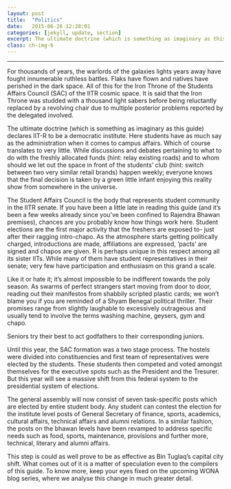 ```yaml
---
layout: post
title:  "Politics"
date:   2015-06-26 12:28:01
categories: [jekyll, update, section]
excerpt: The ultimate doctrine (which is something as imaginary as this guide) declares IIT-R to be a democratic institute. 
class: ch-img-6
--- 	
```

--------------------------------

For thousands of years, the warlords of the galaxies lights years away have fought innumerable ruthless battles. Flaks have flown and natives have perished in the dark space. All of this for the Iron Throne of the Students Affairs Council (SAC) of the IITR cosmic space. It is said that the Iron 
Throne was studded with a thousand light sabers before being reluctantly replaced by a revolving chair due to multiple posterior problems reported by the delegated involved.   

The ultimate doctrine (which is something as imaginary as this guide) declares IIT-R to be a democratic institute. Here students have as much say as the administration when it comes to campus affairs. Which of course translates to very little. While discussions and debates pertaining to what to do with the freshly allocated funds (hint: relay existing roads) and to whom should we let out the space in front of the students’ club (hint: switch between two very similar retail brands) happen weekly; everyone knows that the final decision is taken by a green little infant enjoying this reality show from somewhere in the universe.

The Student Affairs Council is the body that represents student community in the IITR senate. If 
you have been a little late in reading this guide (and it’s been a few weeks already since you’ve 
been confined to Rajendra Bhawan premises), chances are you probably know how things work 
here. Student elections are the first major activity that the freshers are exposed to- just after 
their ragging intro-chapo. As the atmosphere starts getting politically charged, introductions 
are made, affiliations are expressed, ‘pacts’ are signed and  chapos are given. R is perhaps 
unique in this respect among all its sister IITs. While many of them have student 
representatives in their senate; very few have participation and enthusiasm on this grand a 
scale.

Like it or hate it; it’s almost impossible to be indifferent towards the poly season. As swarms of 
perfect strangers start moving from door to door, reading out their manifestos from shabbily 
scripted plastic cards; we won’t blame you if you are reminded of a Shyam Benegal political 
thriller. Their promises range from slightly laughable to excessively outrageous and usually tend 
to involve the terms washing machine, geysers, gym and chapo.

Seniors try their best to act godfathers to their corresponding juniors.

Until this year, the SAC formation was a two stage process. The hostels were divided into 
constituencies and first team of representatives were elected by the students. These students 
then competed and voted amongst themselves for the executive spots such as the President 
and the Tresurer. But this year will see a massive shift from this federal system to the 
presidential system of elections.

The general assembly will now consist of seven task-specific posts which are elected by entire 
student body. Any student can contest the election for the institute level posts of General 
Secretary of finance, sports, academics, cultural affairs, technical affairs and alumni relations. In 
a similar fashion, the posts on the bhawan levels have been revamped to address specific needs 
such as food, sports, maintenance, provisions and further more, technical, literary and alumni 
affairs. 

This step is could as well prove to be as effective as Bin Tuglaq’s capital city shift. What comes 
out of it is a matter of speculation even to the compilers of this guide. To know more, keep your 
eyes fixed on the upcoming WONA blog series, where we analyse this change in much greater 
detail.